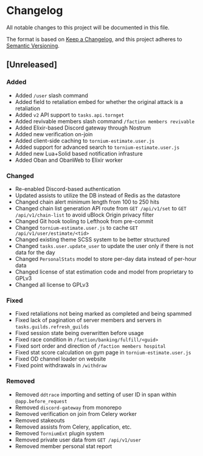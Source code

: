 # Changelog
All notable changes to this project will be documented in this file.

The format is based on [Keep a Changelog](https://keepachangelog.com/en/1.1.0/),
and this project adheres to [Semantic Versioning](https://semver.org/spec/v2.0.0.html).

## [Unreleased]
### Added
- Added `/user` slash command
- Added field to retaliation embed for whether the original attack is a retaliation
- Added `v2` API support to `tasks.api.tornget`
- Added revivable members slash command `/faction members revivable`
- Added Elixir-based Discord gateway through Nostrum
- Added new verification on-join
- Added client-side caching to `tornium-estimate.user.js`
- Added support for advanced search to `tornium-estimate.user.js`
- Added new Lua+Solid based notification infrasture
- Added Oban and ObanWeb to Elixir worker

### Changed
- Re-enabled Discord-based authentication
- Updated assists to utilize the DB instead of Redis as the datastore
- Changed chain alert minimum length from 100 to 250 hits
- Changed chain list generation API route from `GET /api/v1/set` to `GET /api/v1/chain-list` to avoid uBlock Origin privacy filter
- Changed Git hook tooling to Lefthook from pre-commit
- Changed `tornium-estimate.user.js` to cache `GET /api/v1/user/estimate/<tid>`
- Changed existing theme SCSS system to be better structured
- Changed `tasks.user.update_user` to update the user only if there is not data for the day
- Changed `PersonalStats` model to store per-day data instead of per-hour data
- Changed license of stat estimation code and model from proprietary to GPLv3
- Changed all license to GPLv3

### Fixed
- Fixed retaliations not being marked as completed and being spammed
- Fixed lack of pagination of server members and servers in `tasks.guilds.refresh_guilds`
- Fixed session state being overwritten before usage
- Fixed race condition in `/faction/banking/fulfill/<guid>`
- Fixed sort order and direction of `/faction members hospital`
- Fixed stat score calculation on gym page in `tornium-estimate.user.js`
- Fixed OD channel loader on website
- Fixed point withdrawals in `/withdraw`

### Removed
- Removed `ddtrace` importing and setting of user ID in span within `@app.before_request`
- Removed `discord-gateway` from monorepo
- Removed verification on join from Celery worker
- Removed stakeouts
- Removed assists from Celery, application, etc.
- Removed `TorniumExt` plugin system
- Removed private user data from `GET /api/v1/user`
- Removed member personal stat report
